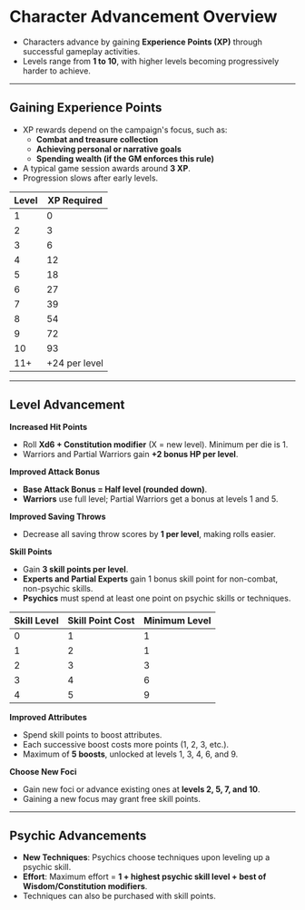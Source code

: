# Character Advancement Overview
- Characters advance by gaining **Experience Points (XP)** through successful gameplay activities. 
- Levels range from **1 to 10**, with higher levels becoming progressively harder to achieve.

---

## Gaining Experience Points
- XP rewards depend on the campaign's focus, such as:
  - **Combat and treasure collection**
  - **Achieving personal or narrative goals**
  - **Spending wealth (if the GM enforces this rule)**  
- A typical game session awards around **3 XP**.  
- Progression slows after early levels.  

| **Level** | **XP Required** |
|-----------|-----------------|
| 1         | 0               |
| 2         | 3               |
| 3         | 6               |
| 4         | 12              |
| 5         | 18              |
| 6         | 27              |
| 7         | 39              |
| 8         | 54              |
| 9         | 72              |
| 10        | 93              |
| 11+       | +24 per level   |

---

## Level Advancement
**Increased Hit Points**
   - Roll **Xd6 + Constitution modifier** (X = new level). Minimum per die is 1.
   - Warriors and Partial Warriors gain **+2 bonus HP per level**.

**Improved Attack Bonus**
   - **Base Attack Bonus = Half level (rounded down)**.
   - **Warriors** use full level; Partial Warriors get a bonus at levels 1 and 5.

**Improved Saving Throws**
   - Decrease all saving throw scores by **1 per level**, making rolls easier.

**Skill Points**
   - Gain **3 skill points per level**.
   - **Experts and Partial Experts** gain 1 bonus skill point for non-combat, non-psychic skills.
   - **Psychics** must spend at least one point on psychic skills or techniques.

| **Skill Level** | **Skill Point Cost** | **Minimum Level** |
|------------------|----------------------|-------------------|
| 0               | 1                    | 1                 |
| 1               | 2                    | 1                 |
| 2               | 3                    | 3                 |
| 3               | 4                    | 6                 |
| 4               | 5                    | 9                 |

**Improved Attributes**
   - Spend skill points to boost attributes.
   - Each successive boost costs more points (1, 2, 3, etc.).
   - Maximum of **5 boosts**, unlocked at levels 1, 3, 4, 6, and 9.

**Choose New Foci**
   - Gain new foci or advance existing ones at **levels 2, 5, 7, and 10**.
   - Gaining a new focus may grant free skill points.

---

## Psychic Advancements
- **New Techniques**: Psychics choose techniques upon leveling up a psychic skill.
- **Effort**: Maximum effort = **1 + highest psychic skill level + best of Wisdom/Constitution modifiers**.
- Techniques can also be purchased with skill points.
